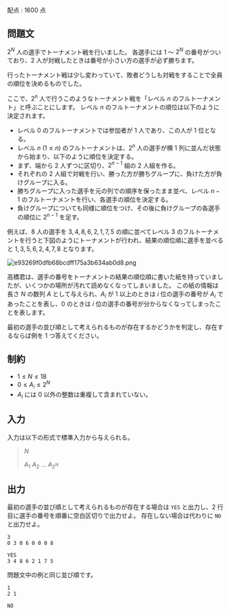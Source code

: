 配点 : $1600$ 点

## 問題文

$2^N$ 人の選手でトーナメント戦を行いました。
各選手には $1$ 〜 $2^N$ の番号がついており、$2$ 人が対戦したときは番号が小さい方の選手が必ず勝ちます。

行ったトーナメント戦は少し変わっていて、敗者どうしも対戦をすることで全員の順位を決めるものでした。

ここで、$2^n$ 人で行うこのようなトーナメント戦を「レベル $n$ のフルトーナメント」と呼ぶことにします。
レベル $n$ のフルトーナメントの順位は以下のように決定されます。

- レベル $0$ のフルトーナメントでは参加者が $1$ 人であり、この人が $1$ 位となる。
- レベル $n\ (1 \leq n)$ のフルトーナメントは、$2^n$ 人の選手が横 $1$ 列に並んだ状態から始まり、以下のように順位を決定する。
- まず、端から $2$ 人ずつに区切り、$2^{n-1}$ 組の $2$ 人組を作る。
- それぞれの $2$ 人組で対戦を行い、勝った方が勝ちグループに、負けた方が負けグループに入る。
- 勝ちグループに入った選手を元の列での順序を保ったまま並べ、レベル $n-1$ のフルトーナメントを行い、各選手の順位を決定する。
- 負けグループについても同様に順位をつけ、その後に負けグループの各選手の順位に $2^{n-1}$ を足す。

例えば、$8$ 人の選手を $3,4,8,6,2,1,7,5$ の順に並べてレベル $3$ のフルトーナメントを行うと下図のようにトーナメントが行われ、結果の順位順に選手を並べると $1,3,5,6,2,4,7,8$ となります。

![e93269f0dfb68bcdff175a3b634ab0d8.png](https://img.atcoder.jp/cf17-final/e93269f0dfb68bcdff175a3b634ab0d8.png)

高橋君は、選手の番号をトーナメントの結果の順位順に書いた紙を持っていましたが、いくつかの場所が汚れて読めなくなってしまいました。
この紙の情報は長さ $N$ の数列 $A$ として与えられ、$A_i$ が $1$ 以上のときは $i$ 位の選手の番号が $A_i$ であったことを表し、$0$ のときは $i$ 位の選手の番号が分からなくなってしまったことを表します。

最初の選手の並び順として考えられるものが存在するかどうかを判定し、存在するならば例を $1$ つ答えてください。

## 制約

- $1 \leq N \leq 18$
- $0 \leq A_i \leq 2^N$
- $A_i$ には $0$ 以外の整数は重複して含まれていない。

## 入力

入力は以下の形式で標準入力から与えられる。

> $N$
> 
> $A_1$ $A_2$ $...$ $A_{2^N}$

## 出力

最初の選手の並び順として考えられるものが存在する場合は `YES` と出力し、$2$ 行目に選手の番号を順番に空白区切りで出力せよ。
存在しない場合は代わりに `NO` と出力せよ。

```input1
3
0 3 0 6 0 0 0 8
```

```output1
YES
3 4 8 6 2 1 7 5
```

問題文中の例と同じ並び順です。

```input2
1
2 1
```

```output2
NO
```